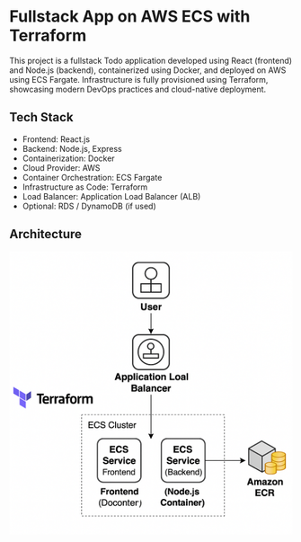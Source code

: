 # Fullstack App on AWS ECS with Terraform

This project is a fullstack Todo application developed using React (frontend) and Node.js (backend), containerized using Docker, and deployed on AWS using ECS Fargate. Infrastructure is fully provisioned using Terraform, showcasing modern DevOps practices and cloud-native deployment.

## Tech Stack

- Frontend: React.js
- Backend: Node.js, Express
- Containerization: Docker
- Cloud Provider: AWS
- Container Orchestration: ECS Fargate
- Infrastructure as Code: Terraform
- Load Balancer: Application Load Balancer (ALB)
- Optional: RDS / DynamoDB (if used)

## Architecture

![Architecture Diagram](./architecture.png)




